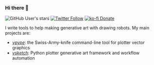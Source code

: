 ### Hi there 👋

![GitHub User's stars](https://img.shields.io/github/stars/abey79?style=social)
[![Twitter Follow](https://img.shields.io/twitter/follow/abey79?style=social)](https://twitter.com/abey79)
[![ko-fi Donate](https://img.shields.io/badge/ko--fi-donate-yellow?style=social&logo=ko-fi)](https://ko-fi.com/abey79)

I write tools to help making generative art with drawing robots. My main projects are:
- [*vpype*](/abey79/vpype): the Swiss-Army-knife command-line tool for plotter vector graphics
- [*vsketch*](/abey79/vsketch): Python plotter generative art framework and workflow automation
